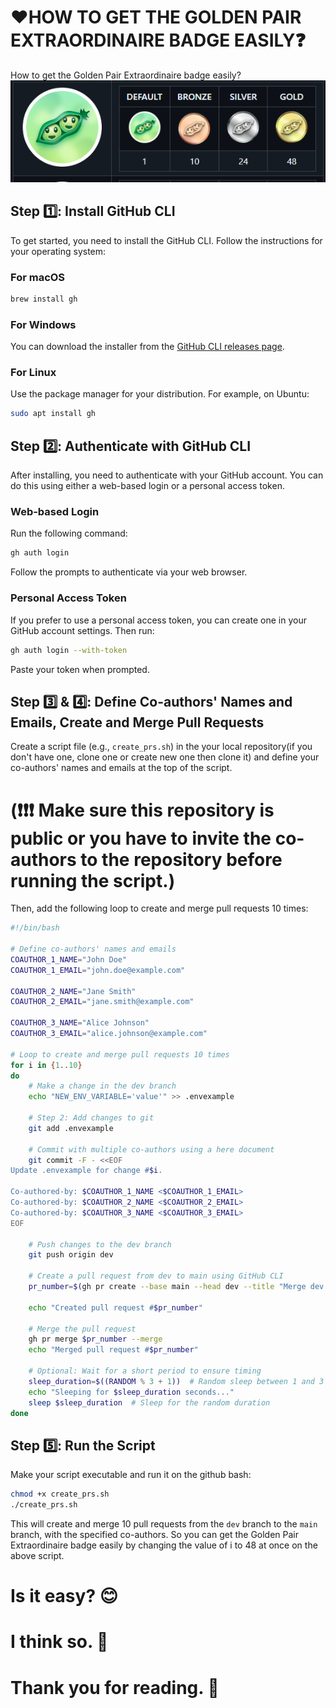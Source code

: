# ❤️HOW TO GET THE GOLDEN PAIR EXTRAORDINAIRE BADGE EASILY❓

How to get the Golden Pair Extraordinaire badge easily?
![Pair-Extraordinaire](image.png)

## Step 1️⃣: Install GitHub CLI

To get started, you need to install the GitHub CLI. Follow the instructions for your operating system:

### For macOS

```bash
brew install gh
```

### For Windows

You can download the installer from the [GitHub CLI releases page](https://github.com/cli/cli/releases).

### For Linux

Use the package manager for your distribution. For example, on Ubuntu:

```bash
sudo apt install gh
```

## Step 2️⃣: Authenticate with GitHub CLI

After installing, you need to authenticate with your GitHub account. You can do this using either a web-based login or a personal access token.

### Web-based Login

Run the following command:

```bash
gh auth login
```

Follow the prompts to authenticate via your web browser.

### Personal Access Token

If you prefer to use a personal access token, you can create one in your GitHub account settings. Then run:

```bash
gh auth login --with-token
```

Paste your token when prompted.

## Step 3️⃣ & 4️⃣: Define Co-authors' Names and Emails, Create and Merge Pull Requests

Create a script file (e.g., `create_prs.sh`) in the your local repository(if you don't have one, clone one or create new one then clone it) and define your co-authors' names and emails at the top of the script.

# (❗❗❗ Make sure this repository is public or you have to invite the co-authors to the repository before running the script.)

Then, add the following loop to create and merge pull requests 10 times:

```bash
#!/bin/bash

# Define co-authors' names and emails
COAUTHOR_1_NAME="John Doe"
COAUTHOR_1_EMAIL="john.doe@example.com"

COAUTHOR_2_NAME="Jane Smith"
COAUTHOR_2_EMAIL="jane.smith@example.com"

COAUTHOR_3_NAME="Alice Johnson"
COAUTHOR_3_EMAIL="alice.johnson@example.com"

# Loop to create and merge pull requests 10 times
for i in {1..10}
do
    # Make a change in the dev branch
    echo "NEW_ENV_VARIABLE='value'" >> .envexample

    # Step 2: Add changes to git
    git add .envexample

    # Commit with multiple co-authors using a here document
    git commit -F - <<EOF
Update .envexample for change #$i.

Co-authored-by: $COAUTHOR_1_NAME <$COAUTHOR_1_EMAIL>
Co-authored-by: $COAUTHOR_2_NAME <$COAUTHOR_2_EMAIL>
Co-authored-by: $COAUTHOR_3_NAME <$COAUTHOR_3_EMAIL>
EOF

    # Push changes to the dev branch
    git push origin dev

    # Create a pull request from dev to main using GitHub CLI
    pr_number=$(gh pr create --base main --head dev --title "Merge dev to main for change #$i" --body "Merging changes from dev to main for change #$i.")

    echo "Created pull request #$pr_number"

    # Merge the pull request
    gh pr merge $pr_number --merge
    echo "Merged pull request #$pr_number"

    # Optional: Wait for a short period to ensure timing
    sleep_duration=$((RANDOM % 3 + 1))  # Random sleep between 1 and 3 seconds
    echo "Sleeping for $sleep_duration seconds..."
    sleep $sleep_duration  # Sleep for the random duration
done
```

## Step 5️⃣: Run the Script

Make your script executable and run it on the github bash:

```bash
chmod +x create_prs.sh
./create_prs.sh
```

This will create and merge 10 pull requests from the `dev` branch to the `main` branch, with the specified co-authors.
So you can get the Golden Pair Extraordinaire badge easily by changing the value of i to 48 at once on the above script.

# Is it easy? 😊

# I think so. 🤣

# Thank you for reading. 🤗

